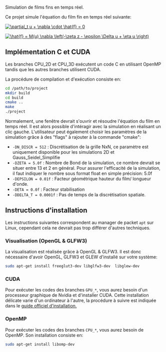 Simulation de films fins en temps réel.

Ce projet simule l'équation du film fin en temps réel suivante:

<a href="https://www.codecogs.com/eqnedit.php?latex=\partial_t&space;u&space;&plus;&space;\nabla&space;\cdot&space;\hat{f}&space;=&space;0" target="_blank"><img src="https://latex.codecogs.com/gif.latex?\partial_t&space;u&space;&plus;&space;\nabla&space;\cdot&space;\hat{f}&space;=&space;0" title="\partial_t u + \nabla \cdot \hat{f} = 0" /></a>

<a href="https://www.codecogs.com/eqnedit.php?latex=\hat{f}&space;=&space;M(u)&space;\nabla&space;\left(-\zeta&space;z&space;-&space;\epsilon&space;\Delta&space;u&space;&plus;&space;\eta&space;u&space;\right)" target="_blank"><img src="https://latex.codecogs.com/gif.latex?\hat{f}&space;=&space;M(u)&space;\nabla&space;\left(-\zeta&space;z&space;-&space;\epsilon&space;\Delta&space;u&space;&plus;&space;\eta&space;u&space;\right)" title="\hat{f} = M(u) \nabla \left(-\zeta z - \epsilon \Delta u + \eta u \right)" /></a>



## Implémentation C et CUDA

Les branches CPU_2D et CPU_3D exécutent un code C en utilisant OpenMP tandis que les autres branches utilisent CUDA.

La procédure de compilation et d'exécution consiste en:

```bash
cd /path/to/project
mkdir build
cd build
cmake ..
make
./project
```
Normalement, une fenêtre devrait s'ouvrir et résoudre l'équation du film en temps réel. Il est alors possible d'intéragir avec la simulation en réalisant un clic gauche. L'utilisateur peut également choisir les paramètres de la simulation grâce à des "flags" à rajouter à la commande "cmake":
  * `-DN_DISCR = 512` : Discrétisation de la grille NxN, ce paramètre est uniquement disponible pour les simulations 2D et  Gauss_Seidel_Simplifie
  * `-DZETA = 5.0f` : Nombre de Bond de la simulation, ce nombre devrait se situer entre 13 et 2 en général. Pour assurer l'efficacité de la simulation, il faut indiquer le nombre sous format float en simple précision: 5.0f
  * `-DEPSILON = 0.01f` : Facteur géométrique hauteur du film/ longueur d'onde.
  * `-DETA = 0.0f` : Facteur stabilisation
  * `-DDELTA_T = 0.0001f` : Pas de temps de la discrétisation spatiale.

## Instructions d'installation

Les instructions suivantes correspondent au manager de packet `apt` sur Linux, cependant cela ne devrait pas trop différer d'autres techniques.

### Visualisation (OpenGL & GLFW3)

La visualisation est réalisée grâce à OpenGL & GLFW3. Il est donc nécessaire d'avoir OpenGL, GLFW3 et GLEW d'installé sur votre système:
```bash
sudo apt-get install freeglut3-dev libglfw3-dev  libglew-dev
```

### CUDA

Pour exécuter les codes des branches `GPU_*`, vous aurez besoin d'un processeur graphique de Nvidia et d'installer CUDA. Cette installation délicate varie d'un ordinateur à l'autre, la procédure à suivre est indiquée dans le [guide officiel d'installation.](https://docs.nvidia.com/cuda/cuda-installation-guide-linux/index.html)

### OpenMP

Pour exécuter les codes des branches `CPU_*`, vous aurez besoin de OpenMP. Son installation consiste en:

```bash
sudo apt-get install libomp-dev
```
